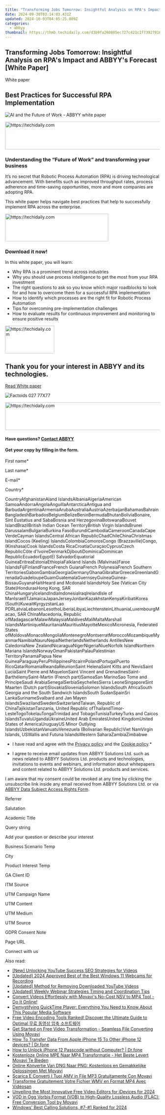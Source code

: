```yaml
---
title: "Transforming Jobs Tomorrow: Insightful Analysis on RPA's Impact and ABBYY's Forecast [White Paper]"
date: 2024-09-30T03:14:03.431Z
updated: 2024-10-03T04:05:25.809Z
categories:
  - abbyy
thumbnail: https://thmb.techidaily.com/d3b9fa260885ec727c421c1f7392781651fabce3da6c8f310b1d694d013fd73d.jpg
---
```


## Transforming Jobs Tomorrow: Insightful Analysis on RPA's Impact and ABBYY's Forecast [White Paper]

White paper

## Best Practices for Successful RPA Implementation

![AI and the Future of Work - ABBYY white paper](https://static1.abbyy.com/abbyycommedia/34883/135-rpa-understanding-the-future-of-work-en-262x340.png)

<!-- affiliate ads begin -->
<a href="https://malaysia-healthcare-travel-council.pxf.io/c/5597632/1557743/17382" target="_top" id="1557743">
  <img src="//a.impactradius-go.com/display-ad/17382-1557743" border="0" alt="https://techidaily.com" width="728" height="90"/>
</a>
<img height="0" width="0" src="https://malaysia-healthcare-travel-council.pxf.io/i/5597632/1557743/17382" style="position:absolute;visibility:hidden;" border="0" />
<!-- affiliate ads end -->

### Understanding the “Future of Work” and transforming your business

It’s no secret that Robotic Process Automation (RPA) is driving technological advancement. With benefits such as improved throughput rates, process adherence and time-saving opportunities, more and more companies are adopting RPA.

This white paper helps navigate best practices that help to successfully implement RPA across the enterprise.

<!-- affiliate ads begin -->
<a href="https://aligracehair.sjv.io/c/5597632/2135416/19272" target="_top" id="2135416">
  <img src="//a.impactradius-go.com/display-ad/19272-2135416" border="0" alt="https://techidaily.com" width="336" height="90"/>
</a>
<img height="0" width="0" src="https://aligracehair.sjv.io/i/5597632/2135416/19272" style="position:absolute;visibility:hidden;" border="0" />
<!-- affiliate ads end -->

### Download it now!

In this white paper, you will learn:

* Why RPA is a prominent trend across industries
* Why you should use process intelligence to get the most from your RPA investment
* The right questions to ask so you know which major roadblocks to look for and how to overcome them for a successful RPA implementation
* How to identify which processes are the right fit for Robotic Process Automation
* Tips for overcoming pre-implementation challenges
* How to evaluate results for continuous improvement and monitoring to ensure positive results

<!-- affiliate ads begin -->
<a href="https://united.elfm.net/c/5597632/2139558/4704" target="_top" id="2139558">
  <img src="//a.impactradius-go.com/display-ad/4704-2139558" border="0" alt="https://techidaily.com" width="160" height="90"/>
</a>
<img height="0" width="0" src="https://united.elfm.net/i/5597632/2139558/4704" style="position:absolute;visibility:hidden;" border="0" />
<!-- affiliate ads end -->

## Thank you for your interest in ABBYY and its technologies.

[Read White paper](https://digital.abbyy.com/hubfs/documents/content/whitepaper-rpa-transforming-your-business-en.pdf "Read white paper") 

![Factoids 027 77X77](https://static4.abbyy.com/abbyycommedia/31652/factoids-027-77x77.svg)

<!-- affiliate ads begin -->
<a href="https://appsumo.8odi.net/c/5597632/2123750/7443" target="_top" id="2123750">
  <img src="//a.impactradius-go.com/display-ad/7443-2123750" border="0" alt="https://techidaily.com" width="728" height="90"/>
</a>
<img height="0" width="0" src="https://appsumo.8odi.net/i/5597632/2123750/7443" style="position:absolute;visibility:hidden;" border="0" />
<!-- affiliate ads end -->

#### Have questions? [Contact ABBYY](https://tools.techidaily.com/abbyy/products/)

#### Get your copy by filling in the form.

First name\*

Last name\*

E-mail\*

Сountry\*

СountryAfghanistanAland IslandsAlbaniaAlgeriaAmerican SamoaAndorraAngolaAnguillaAntarcticaAntigua and BarbudaArgentinaArmeniaArubaAustraliaAustriaAzerbaijanBahamasBahrainBangladeshBarbadosBelgiumBelizeBeninBermudaBhutanBoliviaBonaire, Sint Eustatius and SabaBosnia and HerzegovinaBotswanaBouvet IslandBrazilBritish Indian Ocean TerritoryBritish Virgin IslandsBrunei DarussalamBulgariaBurkina FasoBurundiCambodiaCameroonCanadaCape VerdeCayman IslandsCentral African RepublicChadChileChinaChristmas IslandCocos (Keeling) IslandsColombiaComorosCongo (Brazzaville)Congo, (Kinshasa)Cook IslandsCosta RicaCroatiaCuraçaoCyprusCzech RepublicCôte d'IvoireDenmarkDjiboutiDominicaDominican RepublicEcuadorEgyptEl SalvadorEquatorial GuineaEritreaEstoniaEthiopiaFalkland Islands (Malvinas)Faroe IslandsFijiFinlandFranceFrench GuianaFrench PolynesiaFrench Southern TerritoriesGabonGambiaGeorgiaGermanyGhanaGibraltarGreeceGreenlandGrenadaGuadeloupeGuamGuatemalaGuernseyGuineaGuinea-BissauGuyanaHaitiHeard and Mcdonald IslandsHoly See (Vatican City State)HondurasHong Kong, SAR ChinaHungaryIcelandIndiaIndonesiaIraqIrelandIsle of ManIsraelITJamaicaJapanJerseyJordanKazakhstanKenyaKiribatiKorea (South)KuwaitKyrgyzstanLao PDRLatviaLebanonLesothoLiberiaLibyaLiechtensteinLithuaniaLuxembourgMacao, SAR ChinaMacedonia, Republic ofMadagascarMalawiMalaysiaMaldivesMaliMaltaMarshall IslandsMartiniqueMauritaniaMauritiusMayotteMexicoMicronesia, Federated States ofMoldovaMonacoMongoliaMontenegroMontserratMoroccoMozambiqueMyanmarNamibiaNauruNepalNetherlandsNetherlands AntillesNew CaledoniaNew ZealandNicaraguaNigerNigeriaNiueNorfolk IslandNorthern Mariana IslandsNorwayOmanPakistanPalauPalestinian TerritoryPanamaPapua New GuineaParaguayPeruPhilippinesPitcairnPolandPortugalPuerto RicoQatarRomaniaRwandaRéunionSaint HelenaSaint Kitts and NevisSaint LuciaSaint Pierre and MiquelonSaint Vincent and GrenadinesSaint-BarthélemySaint-Martin (French part)SamoaSan MarinoSao Tome and PrincipeSaudi ArabiaSenegalSerbiaSeychellesSierra LeoneSingaporeSint Maarten (Dutch part)SlovakiaSloveniaSolomon IslandsSouth AfricaSouth Georgia and the South Sandwich IslandsSouth SudanSpainSri LankaSurinameSvalbard and Jan Mayen IslandsSwazilandSwedenSwitzerlandTaiwan, Republic of ChinaTajikistanTanzania, United Republic ofThailandTimor-LesteTogoTokelauTongaTrinidad and TobagoTunisiaTurkeyTurks and Caicos IslandsTuvaluUgandaUkraineUnited Arab EmiratesUnited KingdomUnited States of AmericaUruguayUS Minor Outlying IslandsUzbekistanVanuatuVenezuela (Bolivarian Republic)Viet NamVirgin Islands, USWallis and Futuna IslandsWestern SaharaZambiaZimbabwe

* I have read and agree with the [Privacy policy](https://tools.techidaily.com/abbyy/products/) and the [Cookie policy](https://tools.techidaily.com/abbyy/products/).\*

* I agree to receive email updates from ABBYY Solutions Ltd. such as news related to ABBYY Solutions Ltd. products and technologies, invitations to events and webinars, and information about whitepapers and content related to ABBYY Solutions Ltd. products and services.  
    
I am aware that my consent could be revoked at any time by clicking the unsubscribe link inside any email received from ABBYY Solutions Ltd. or via [ABBYY Data Subject Access Rights Form](https://tools.techidaily.com/abbyy/products/).

Referrer

Salutation

Academic Title

Query string

Add your question or describe your interest

Business Scenario Temp

City

Product Interest Temp

GA Client ID

ITM Source

UTM Campaign Name

UTM Content

UTM Medium

UTM Source

GDPR Consent Note

Page URL

Connect with us

<ins class="adsbygoogle"
     style="display:block"
     data-ad-format="autorelaxed"
     data-ad-client="ca-pub-7571918770474297"
     data-ad-slot="1223367746"></ins>

<ins class="adsbygoogle"
     style="display:block"
     data-ad-client="ca-pub-7571918770474297"
     data-ad-slot="8358498916"
     data-ad-format="auto"
     data-full-width-responsive="true"></ins>

<span class="atpl-alsoreadstyle">Also read:</span>
<div><ul>
<li><a href="https://youtube-blog.techidaily.com/nlocking-youtube-success-seo-strategies-for-videos/"><u>[New] Unlocking YouTube Success SEO Strategies for Videos</u></a></li>
<li><a href="https://screen-activity-recording.techidaily.com/updated-2024-approved-best-of-the-best-windows-11-webcams-for-recording/"><u>[Updated] 2024 Approved Best of the Best Windows 11 Webcams for Recording</u></a></li>
<li><a href="https://facebook-video-footage.techidaily.com/updated-method-for-removing-downloaded-youtube-videos/"><u>[Updated] Method for Removing Downloaded YouTube Videos</u></a></li>
<li><a href="https://video-capture.techidaily.com/updated-weekly-webinar-strategies-timing-and-coordination-tips/"><u>[Updated] Weekly Webinar Strategies Timing and Coordination Tips</u></a></li>
<li><a href="https://solve-marvelous.techidaily.com/convert-videos-effortlessly-with-movavis-no-cost-nsv-to-mp4-tool-do-it-online/"><u>Convert Videos Effortlessly with Movavi's No-Cost NSV to MP4 Tool - Do It Online!</u></a></li>
<li><a href="https://win-solutions.techidaily.com/demystifying-quicktime-player-everything-you-need-to-know-about-this-popular-media-software/"><u>Demystifying QuickTime Player: Everything You Need to Know About This Popular Media Software</u></a></li>
<li><a href="https://solve-marvelous.techidaily.com/free-video-encoding-tools-ranked-discover-the-ultimate-guide-to-optimal/"><u>Free Video Encoding Tools Ranked! Discover the Ultimate Guide to Optimal 무료 동영상 압축 소프트웨어</u></a></li>
<li><a href="https://solve-marvelous.techidaily.com/get-started-on-free-video-transformation-seamless-file-converting-using-movavi/"><u>Get Started on Free Video Transformation - Seamless File Converting Using Movavi</u></a></li>
<li><a href="https://techidaily.com/how-to-transfer-data-from-apple-iphone-15-to-other-iphone-12-devices-drfone-by-drfone-transfer-data-from-ios-transfer-data-from-ios/"><u>How To Transfer Data From Apple iPhone 15 To Other iPhone 12 devices? | Dr.fone</u></a></li>
<li><a href="https://iphone-unlock.techidaily.com/how-to-unlock-iphone-12-passcode-without-computer-drfone-by-drfone-ios/"><u>How to Unlock iPhone 12 Passcode without Computer? | Dr.fone</u></a></li>
<li><a href="https://solve-marvelous.techidaily.com/kostenloze-online-mpe-naar-mp4-transformatie-het-beste-levert-movavi-te-bieden/"><u>Kostenloze Online MPE Naar MP4 Transformatie - Het Beste Levert Movavi Te Bieden</u></a></li>
<li><a href="https://solve-marvelous.techidaily.com/online-konvertie-van-dng-naar-png-kostenloos-en-gemakkelijke-oplossingen-met-movavi/"><u>Online Konvertie Van DNG Naar PNG: Kostenloos en Gemakkelijke Oplossingen Met Movavi</u></a></li>
<li><a href="https://solve-marvelous.techidaily.com/scarica-e-converti-i-tuoi-amv-in-file-mp3-gratuitamente-con-movavi/"><u>Scarica E Converti I Tuoi AMV in File MP3 Gratuitamente Con Movavi</u></a></li>
<li><a href="https://solve-marvelous.techidaily.com/transforme-gratuitement-votre-fichier-wmv-en-format-mp4-avec-videosan/"><u>Transforme Gratuitement Votre Fichier WMV en Format MP4 Avec Vidéosan</u></a></li>
<li><a href="https://youtube-web.techidaily.com/ling-the-most-innovative-free-video-editors-for-idevices-for-2024/"><u>Unveiling the Most Innovative Free Video Editors for iDevices for 2024</u></a></li>
<li><a href="https://solve-marvelous.techidaily.com/vod-in-ogg-vorbis-format-vob-to-high-quality-lossless-audio-flac-free-conversion-tool-by-movavi/"><u>VOD in Ogg Vorbis Format (VOB) to High-Quality Lossless Audio (FLAC): Free Conversion Tool by Movavi</u></a></li>
<li><a href="https://visual-screen-recording.techidaily.com/windows-best-calling-solutions-7-1-ranked-for-2024/"><u>Windows' Best Calling Solutions, #7-#1 Ranked for 2024</u></a></li>
</ul></div>

